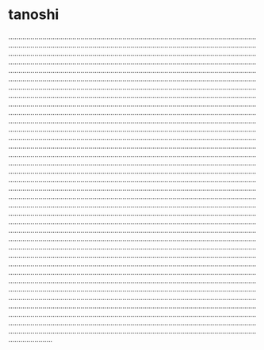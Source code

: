 # tanoshi
......................................................................................................................................................................................................................................................................................................................................................................................................................................................................................................................................................................................................................................................................................................................................................................................................................................................................................................................................................................................................................................................................................................................................................................................................................................................................................................................................................................................................................................................................................................................................................................................................................................................................................................................................................................................................................................................................................................................................................................................................................................................................................................................................................................................................................................................................................................................................................................................................................................................................................................................................................................................................................................................................................................................................................................................................................................................................................................................................................................................................................................................................................................................................................................................................................................................................................................................................................................................................................................................................................................................................................................................................................................................................................................................................................................................................................................................................................................................................................................................................................................................................................................................................................................................................................................................................................................................................................................................................................................................................................................................................................................................................................................................................